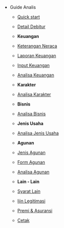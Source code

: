 - Guide Analis

  - [Quick start](guide.md "Quick start")
  - [Detail Debitur](debitur_detail.md "Detail Debitur")
  - **Keuangan**
  - [Keterangan Neraca](neraca.md "Keterangan Neraca")
  - [Laporan Keuangan](rugi_laba.md "Laporan Keuangan")
  - [Input Keuangan](keuangan.md "Keuangan")
  - [Analisa Keuangan](analisa_keuangan.md "Analisa Keuangan")
  - **Karakter**
  - [Analisa Karakter](analisa_karakter.md "Analisa Karakter")
  - **Bisnis**
  - [Analisa Bisnis](analisa_bisnis.md "Analisa Bisnis")
  - **Jenis Usaha**
  - [Analisa Jenis Usaha](jenis_usaha.md "Analisa Jenis Usaha")
  - **Agunan**
  - [Jenis Agunan](jenis_agunan.md "Analisa Agunan")
  - [Form Agunan](form_agunan.md "Form Agunan")
  - [Analisa Agunan](analisa_agunan.md "Analisa Agunan")
  - **Lain - Lain**
  - [Syarat Lain](syarat_lain.md "Syarat Lain")
  - [Ijin Legitimasi](ijin.md "Ijin Yang Dilegitimasi")
  - [Premi & Asuransi](premi.md "Premi & Asuransi")

  - [Cetak](printing.md "Cetak")
